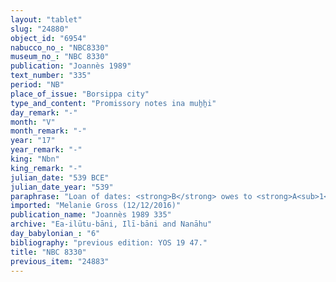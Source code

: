 ```yaml
---
layout: "tablet"
slug: "24880"
object_id: "6954"
nabucco_no_: "NBC8330"
museum_no_: "NBC 8330"
publication: "Joannès 1989"
text_number: "335"
period: "NB"
place_of_issue: "Borsippa city"
type_and_content: "Promissory notes ina muẖẖi"
day_remark: "-"
month: "V"
month_remark: "-"
year: "17"
year_remark: "-"
king: "Nbn"
king_remark: "-"
julian_date: "539 BCE"
julian_date_year: "539"
paraphrase: "Loan of dates: <strong>B</strong> owes to <strong>A<sub>1</sub> </strong>3+ kor (540+ l) of dates. He will pay the dates in their entirety in Ta&scaron;rīt (VII) in Borsippa in the house of <strong>A</strong> according to the measure (<em>ma&scaron;īhu</em>) of the king. This is apart from (<em>elat</em>) the previous promissory note (<em>u&rsquo;iltu</em>) concerning [x] amounts of dates. 2 witnesses and the scribe. <strong>C</strong> guarantees (<em>pūtu</em> <em>na&scaron;&ucirc;</em>) for paying (<em>eṭēru</em>) the debts.<br /> &nbsp;<br /> <strong>A</strong> = Nab&ucirc;-ahhē-bulliṭ/Nab&ucirc;-ahhē-iddin//Miṣirāya; <strong>B</strong> = Nādinu/Lūṣi-ana-nūr-Marduk//Ilī-bāni; <strong>C</strong> = Nab&ucirc;-&scaron;umu-uṣur//[&hellip;]); Scribe = Nab&ucirc;-ittannu/Bēl-ahhē-iqī&scaron;a//Arrabi<br /> &nbsp;"
imported: "Melanie Gross (12/12/2016)"
publication_name: "Joannès 1989 335"
archive: "Ea-ilūtu-bāni, Ilī-bāni and Nanāhu"
day_babylonian_: "6"
bibliography: "previous edition: YOS 19 47."
title: "NBC 8330"
previous_item: "24883"
---
```

